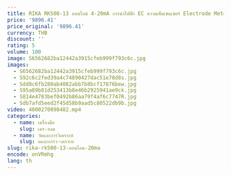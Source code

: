 ```yaml
---
title: RIKA RK500-13 ออนไลน์ 4-20mA การนําไฟฟ้า EC ความเค็มเซนเซอร์ Electrode Meter
price: '9896.41'
price_original: '9896.41'
currency: THB
discount: ''
rating: 5
volume: 100
image: S6562682ba12442a3915cfeb999f793c6c.jpg
images:
  - S6562682ba12442a3915cfeb999f793c6c.jpg
  - S92c6c2fed39a4c74890427dac51e78d8s.jpg
  - Sdd8c6fb280ab4082abb7b8bcf17876bew.jpg
  - S95a89b81d253413b8e46b2925941ae9ck.jpg
  - S814e4783bef0492b86aa79f4af6c7747R.jpg
  - Sdb7afd5eed2f45d58b9aad5c80522db9b.jpg
video: 4000270098482.mp4
categories:
  - name: เครื่องมือ
    slug: เคร-องม
  - name: วัดและการวิเคราะห์
    slug: ดและการว-เคราะห
slug: rika-rk500-13-ออนไลน-20ma
encode: onVRmhg
lang: th
---
```

  